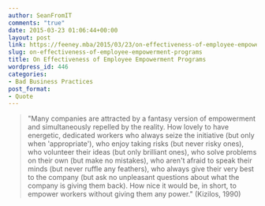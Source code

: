 ```yaml
---
author: SeanFromIT
comments: "true"
date: 2015-03-23 01:06:44+00:00
layout: post
link: https://feeney.mba/2015/03/23/on-effectiveness-of-employee-empowerment-programs/
slug: on-effectiveness-of-employee-empowerment-programs
title: On Effectiveness of Employee Empowerment Programs
wordpress_id: 446
categories:
- Bad Business Practices
post_format:
- Quote
---
```


<blockquote>"Many companies are attracted by a fantasy version of empowerment and simultaneously repelled by the reality. How lovely to have energetic, dedicated workers who always seize the initiative (but only when 'appropriate'), who enjoy taking risks (but never risky ones), who volunteer their ideas (but only brilliant ones), who solve problems on their own (but make no mistakes), who aren't afraid to speak their minds (but never ruffle any feathers), who always give their very best to the company (but ask no unpleasant questions about what the company is giving them back). How nice it would be, in short, to empower workers without giving them any power." (Kizilos, 1990)</blockquote>
